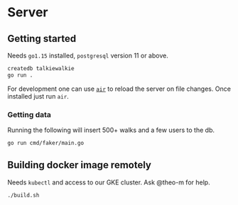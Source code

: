 # Server

## Getting started

Needs `go1.15` installed, `postgresql` version 11 or above.

```bash
createdb talkiewalkie
go run .
```

For development one can use [`air`](https://github.com/cosmtrek/air) to reload the
server on file changes. Once installed just run `air`.

### Getting data

Running the following will insert 500+ walks and a few users to the db.

```bash
go run cmd/faker/main.go
```

## Building docker image remotely

Needs `kubectl` and access to our GKE cluster. Ask @theo-m for help.

```bash
./build.sh
```
